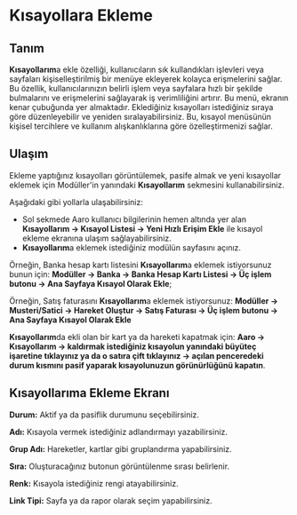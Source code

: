 
# Kısayollara Ekleme

## Tanım

**Kısayollarım**a ekle özelliği, kullanıcıların sık kullandıkları işlevleri veya sayfaları kişiselleştirilmiş bir menüye ekleyerek kolayca erişmelerini sağlar. 
Bu özellik, kullanıcılarınızın belirli işlem veya sayfalara hızlı bir şekilde bulmalarını ve erişmelerini sağlayarak iş verimliliğini artırır.
Bu menü, ekranın kenar çubuğunda yer almaktadır.
Eklediğiniz kısayolları istediğiniz sıraya göre düzenleyebilir ve yeniden sıralayabilirsiniz. 
Bu, kısayol menüsünün kişisel tercihlere ve kullanım alışkanlıklarına göre özelleştirmenizi sağlar.

## Ulaşım

Ekleme yaptığınız kısayolları görüntülemek, pasife almak ve yeni kısayollar eklemek için Modüller'in yanındaki **Kısayollarım** sekmesini kullanabilirsiniz.

Aşağıdaki gibi yollarla ulaşabilirsiniz:

- Sol sekmede Aaro kullanıcı bilgilerinin hemen altında yer alan **Kısayollarım -> Kısayol Listesi -> Yeni Hızlı Erişim Ekle** ile kısayol ekleme ekranına ulaşım sağlayabilirsiniz.
- **Kısayollarım**a eklemek istediğiniz modülün sayfasını açınız. 

Örneğin, Banka hesap kartı listesini **Kısayollarım**a eklemek istiyorsunuz bunun için:
**Modüller -> Banka -> Banka Hesap Kartı Listesi -> Üç işlem butonu -> Ana Sayfaya Kısayol Olarak Ekle**; 

Örneğin, Satış faturasını **Kısayollarım**a eklemek istiyorsunuz:
**Modüller -> Musteri/Satici -> Hareket Oluştur -> Satış Faturası -> Üç işlem butonu -> Ana Sayfaya Kısayol Olarak Ekle** 

**Kısayollarım**da ekli olan bir kart ya da hareketi kapatmak için:
**Aaro -> Kısayollarım -> kaldırmak istediğiniz kısayolun yanındaki büyüteç işaretine tıklayınız ya da o satıra çift tıklayınız -> açılan penceredeki durum kısmını pasif yaparak kısayolunuzun görünürlüğünü kapatın**.

## Kısayollarıma Ekleme Ekranı

**Durum:** Aktif ya da pasiflik durumunu seçebilirsiniz.

**Adı:** Kısayola vermek istediğiniz adlandırmayı yazabilirsiniz.

**Grup Adı:** Hareketler, kartlar gibi gruplandırma yapabilirsiniz. 

**Sıra:** Oluşturacağınız butonun görüntülenme sırası belirlenir. 

**Renk:** Kısayola istediğiniz rengi atayabilirsiniz.

**Link Tipi:** Sayfa ya da rapor olarak seçim yapabilirsiniz.




